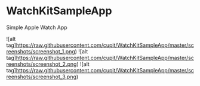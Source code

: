 # WatchKitSampleApp
Simple Apple Watch App

![alt tag]https://raw.githubusercontent.com/cupit/WatchKitSampleApp/master/screenshots/screenshot_1.png)
![alt tag]https://raw.githubusercontent.com/cupit/WatchKitSampleApp/master/screenshots/screenshot_2.png)
![alt tag]https://raw.githubusercontent.com/cupit/WatchKitSampleApp/master/screenshots/screenshot_3.png)
